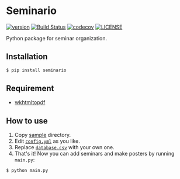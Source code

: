# Seminario

[![version](https://img.shields.io/pypi/v/seminario.svg)](https://pypi.org/project/seminario/)
[![Build Status](https://travis-ci.org/simaki/seminario.svg?branch=master)](https://travis-ci.com/simaki/seminario)
[![codecov](https://codecov.io/gh/simaki/seminario/branch/master/graph/badge.svg)](https://codecov.io/gh/simaki/seminario)
[![LICENSE](https://img.shields.io/github/license/simaki/seminario)](LICENSE)

Python package for seminar organization.

## Installation

```sh
$ pip install seminario
```

## Requirement

- [wkhtmltopdf](https://wkhtmltopdf.org/)

## How to use

1. Copy [sample](sample/) directory.
2. Edit [`config.yml`](sample/data/config.yml) as you like.
3. Replace [`database.csv`](sample/data/database.csv) with your own one.
4. That's it!  Now you can add seminars and make posters by running `main.py`:

```sh
$ python main.py
```
